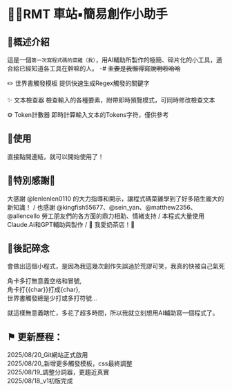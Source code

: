

# 🔹🚂RMT 車站▪️簡易創作小助手


## 🔹概述介紹
這是一個`第一次寫程式碼的菜雞（我）`，用AI輔助所製作的極簡、碎片化的小工具，適合給已經知道各工具在幹嘛的人。
-# ~~主要是我懶得寫說明啦哈哈~~

✏️ 世界書觸發模板
提供快速生成Regex觸發的關鍵字

✨ 文本檢查器
檢查輸入的各種要素，附帶即時預覽模式，可同時修改檢查文本

⚙️ Token計數器
即時計算輸入文本的Tokens字符，僅供參考


## 🔹使用

直接點開連結，就可以開始使用了！


## 🛐特別感謝🛐

大感謝 @lenlenlen0110 的大力指導和開示，讓程式碼菜雞學到了好多陌生龐大的新知識！
/
也感謝 @kingfish55677、@sein_yan、@matthew2356、@allencello 勞工朋友們的各方面的鼎力相助、情緒支持
/
本程式大量使用Claude.Ai和GPT輔助與製作
/
🛐 我愛奶茶店！🛐


## 🔹後記碎念

會做出這個小程式，是因為我這幾次創作失誤過於荒謬可笑，我真的快被自己氣死

角卡多打無意義空格和冒號,<br>
角卡打{{char}}打成{char},<br>
世界書觸發總是少打或多打符號…<br>

就這樣無意義瞎忙，多花了超多時間，所以我就立刻想用AI輔助寫一個程式了。

## ⚑ 更新歷程：
2025/08/20_Git網站正式啟用<br>
2025/08/20_新增更多觸發模板，css最終調整<br>
2025/08/19_調整分詞器，更趨近真實<br>
2025/08/18_v1初版完成

